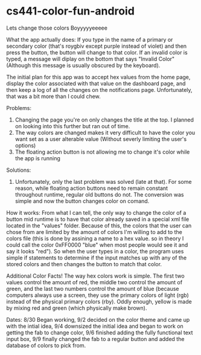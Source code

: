 # cs441-color-fun-android
Lets change those colors Boyyyyyeeeee

What the app actually does: If you type in the name of a primary or secondary color (that's roygbiv except purple instead of violet) and then press the button, the button will change to that color. If an invalid color is typed, a message will diplay on the bottom that says "Invalid Color" (Although this message is usually obscured by the keyboard).

The initial plan for this app was to accept hex values from the home page, display the color associated with that value on the dashboard page, and then keep a log of all the changes on the notifications page. Unfortunately, that was a bit more than I could chew.

Problems: 
1. Changing the page you're on only changes the title at the top. I planned on looking into this further but ran out of time.
2. The way colors are changed makes it very difficult to have the color you want set as a user alterable value (Without severly limiting the user's options)
3. The floating action button is not allowing me to change it's color while the app is running

Solutions:
1. Unfortunately, only the last problem was solved (late at that). For some reason, while floating action buttons need to remain constant throughout runtime, regular old buttons do not. The conversion was simple and now the button changes color on comand.

How it works:
From what I can tell, the only way to change the color of a button mid runtime is to have that color already saved in a special xml file located in the "values" folder. Because of this, the colors that the user can chose from are limited by the amount of colors I'm willing to add to the colors file (this is done by assining a name to a hex value. so in theory I could call the color 0xFF0000 "blue" when most people would see it and say it looks "red").
So when the user types in a color, the program uses simple if statements to determine if the input matches up with any of the stored colors and then changes the button to match that color.

Additional Color Facts!
The way hex colors work is simple. The first two values control the amount of red, the middle two control the amount of green, and the last two numbers control the amount of blue (because computers always use a screen, they use the primary colors of light (rgb) instead of the physical primary colors (rby). Oddly enough, yellow is made by mixing red and green (which physically make brown).


Dates: 8/30 Began working, 9/2 decided on the color theme and came up with the intial idea, 9/4 downsized the initial idea and began to work on getting the fab to change color, 9/6 finished adding the fully functional text input box, 9/9 finally changed the fab to a regular button and added the database of colors to pick from.
